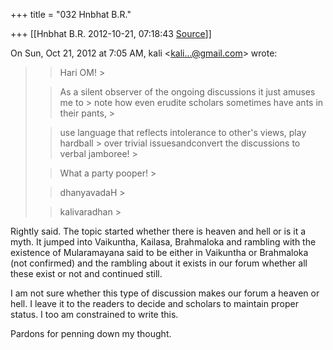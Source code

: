 +++
title = "032 Hnbhat B.R."

+++
[[Hnbhat B.R.	2012-10-21, 07:18:43 [Source](https://groups.google.com/g/bvparishat/c/BGJ5L3KBLHs)]]



On Sun, Oct 21, 2012 at 7:05 AM, kali \<[kali...@gmail.com]()\> wrote:  

> 
> > Hari OM! >
> 
> > 
> > 
> > 
> > 
> > As a silent observer of the ongoing discussions it just amuses me to > note how even erudite scholars sometimes have ants in their pants, >
> 
> > 
> > use language that reflects intolerance to other's views, play hardball > over trivial issuesandconvert the discussions to verbal jamboree! >
> 
> > 
> > 
> > 
> > 
> > What a party pooper! >
> 
> > 
> > 
> > 
> > 
> > dhanyavadaH >
> 
> > 
> > kalivaradhan >
> 
> > 
> >   
> > 
> > 
> >   
> > 

  

Rightly said. The topic started whether there is heaven and hell or is it a myth. It jumped into Vaikuntha, Kailasa, Brahmaloka and rambling with the existence of Mularamayana said to be either in Vaikuntha or Brahmaloka (not confirmed) and the rambling about it exists in our forum whether all these exist or not and continued still.

  

I am not sure whether this type of discussion makes our forum a heaven or hell. I leave it to the readers to decide and scholars to maintain proper status. I too am constrained to write this.

  

Pardons for penning down my thought.

